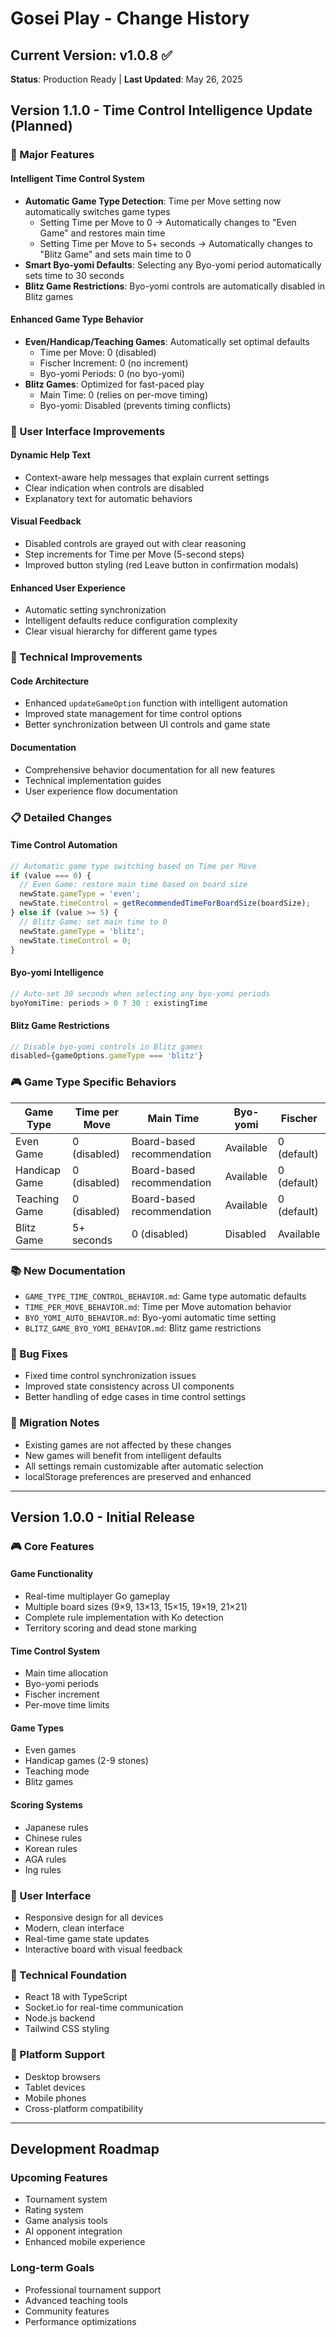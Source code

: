 # Gosei Play - Change History

## Current Version: v1.0.8 ✅

**Status**: Production Ready | **Last Updated**: May 26, 2025

## Version 1.1.0 - Time Control Intelligence Update (Planned)

### 🎯 Major Features

#### Intelligent Time Control System
- **Automatic Game Type Detection**: Time per Move setting now automatically switches game types
  - Setting Time per Move to 0 → Automatically changes to "Even Game" and restores main time
  - Setting Time per Move to 5+ seconds → Automatically changes to "Blitz Game" and sets main time to 0
- **Smart Byo-yomi Defaults**: Selecting any Byo-yomi period automatically sets time to 30 seconds
- **Blitz Game Restrictions**: Byo-yomi controls are automatically disabled in Blitz games

#### Enhanced Game Type Behavior
- **Even/Handicap/Teaching Games**: Automatically set optimal defaults
  - Time per Move: 0 (disabled)
  - Fischer Increment: 0 (no increment)
  - Byo-yomi Periods: 0 (no byo-yomi)
- **Blitz Games**: Optimized for fast-paced play
  - Main Time: 0 (relies on per-move timing)
  - Byo-yomi: Disabled (prevents timing conflicts)

### 🎨 User Interface Improvements

#### Dynamic Help Text
- Context-aware help messages that explain current settings
- Clear indication when controls are disabled
- Explanatory text for automatic behaviors

#### Visual Feedback
- Disabled controls are grayed out with clear reasoning
- Step increments for Time per Move (5-second steps)
- Improved button styling (red Leave button in confirmation modals)

#### Enhanced User Experience
- Automatic setting synchronization
- Intelligent defaults reduce configuration complexity
- Clear visual hierarchy for different game types

### 🔧 Technical Improvements

#### Code Architecture
- Enhanced `updateGameOption` function with intelligent automation
- Improved state management for time control options
- Better synchronization between UI controls and game state

#### Documentation
- Comprehensive behavior documentation for all new features
- Technical implementation guides
- User experience flow documentation

### 📋 Detailed Changes

#### Time Control Automation
```typescript
// Automatic game type switching based on Time per Move
if (value === 0) {
  // Even Game: restore main time based on board size
  newState.gameType = 'even';
  newState.timeControl = getRecommendedTimeForBoardSize(boardSize);
} else if (value >= 5) {
  // Blitz Game: set main time to 0
  newState.gameType = 'blitz';
  newState.timeControl = 0;
}
```

#### Byo-yomi Intelligence
```typescript
// Auto-set 30 seconds when selecting any byo-yomi periods
byoYomiTime: periods > 0 ? 30 : existingTime
```

#### Blitz Game Restrictions
```typescript
// Disable byo-yomi controls in Blitz games
disabled={gameOptions.gameType === 'blitz'}
```

### 🎮 Game Type Specific Behaviors

| Game Type | Time per Move | Main Time | Byo-yomi | Fischer |
|-----------|---------------|-----------|----------|---------|
| Even Game | 0 (disabled) | Board-based recommendation | Available | 0 (default) |
| Handicap Game | 0 (disabled) | Board-based recommendation | Available | 0 (default) |
| Teaching Game | 0 (disabled) | Board-based recommendation | Available | 0 (default) |
| Blitz Game | 5+ seconds | 0 (disabled) | Disabled | Available |

### 📚 New Documentation

- `GAME_TYPE_TIME_CONTROL_BEHAVIOR.md`: Game type automatic defaults
- `TIME_PER_MOVE_BEHAVIOR.md`: Time per Move automation behavior
- `BYO_YOMI_AUTO_BEHAVIOR.md`: Byo-yomi automatic time setting
- `BLITZ_GAME_BYO_YOMI_BEHAVIOR.md`: Blitz game restrictions

### 🐛 Bug Fixes

- Fixed time control synchronization issues
- Improved state consistency across UI components
- Better handling of edge cases in time control settings

### 🔄 Migration Notes

- Existing games are not affected by these changes
- New games will benefit from intelligent defaults
- All settings remain customizable after automatic selection
- localStorage preferences are preserved and enhanced

---

## Version 1.0.0 - Initial Release

### 🎮 Core Features

#### Game Functionality
- Real-time multiplayer Go gameplay
- Multiple board sizes (9×9, 13×13, 15×15, 19×19, 21×21)
- Complete rule implementation with Ko detection
- Territory scoring and dead stone marking

#### Time Control System
- Main time allocation
- Byo-yomi periods
- Fischer increment
- Per-move time limits

#### Game Types
- Even games
- Handicap games (2-9 stones)
- Teaching mode
- Blitz games

#### Scoring Systems
- Japanese rules
- Chinese rules
- Korean rules
- AGA rules
- Ing rules

### 🎨 User Interface
- Responsive design for all devices
- Modern, clean interface
- Real-time game state updates
- Interactive board with visual feedback

### 🔧 Technical Foundation
- React 18 with TypeScript
- Socket.io for real-time communication
- Node.js backend
- Tailwind CSS styling

### 📱 Platform Support
- Desktop browsers
- Tablet devices
- Mobile phones
- Cross-platform compatibility

---

## Development Roadmap

### Upcoming Features
- Tournament system
- Rating system
- Game analysis tools
- AI opponent integration
- Enhanced mobile experience

### Long-term Goals
- Professional tournament support
- Advanced teaching tools
- Community features
- Performance optimizations 